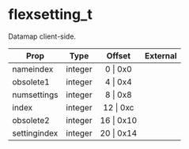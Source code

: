 # flexsetting_t

Datamap client-side.

|Prop|Type|Offset|External|
|---|:-:|:-:|--:|
|nameindex|integer|0 \| 0x0||
|obsolete1|integer|4 \| 0x4||
|numsettings|integer|8 \| 0x8||
|index|integer|12 \| 0xc||
|obsolete2|integer|16 \| 0x10||
|settingindex|integer|20 \| 0x14||
